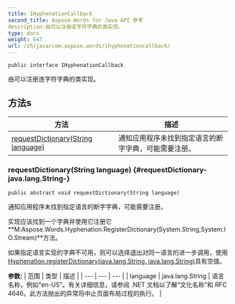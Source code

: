 ```yaml
---
title: IHyphenationCallback
second_title: Aspose.Words for Java API 参考
description:由可以注册连字符字典的类实现。
type: docs
weight: 647
url: /zh/java/com.aspose.words/ihyphenationcallback/
---
```

```
public interface IHyphenationCallback
```

由可以注册连字符字典的类实现。
## 方法s

| 方法 | 描述 |
| --- | --- |
| [requestDictionary(String language)](#requestDictionary-java.lang.String-) | 通知应用程序未找到指定语言的断字字典，可能需要注册。 |
### requestDictionary(String language) {#requestDictionary-java.lang.String-}
```
public abstract void requestDictionary(String language)
```


通知应用程序未找到指定语言的断字字典，可能需要注册。

实现应该找到一个字典并使用它注册它**M:Aspose.Words.Hyphenation.RegisterDictionary(System.String,System.IO.Stream)**方法。

如果指定语言实现的字典不可用，则可以选择退出对同一语言的进一步调用，使用[Hyphenation.registerDictionary(java.lang.String, java.lang.String)](../../com.aspose.words/hyphenation\#registerDictionary-java.lang.String--java.lang.String-)具有空值。

**参数:**
| 范围 | 类型 | 描述 |
| --- | --- | --- |
| language | java.lang.String | 语言名称，例如“en-US”。有关详细信息，请参阅 .NET 文档以了解“文化名称”和 RFC 4646。此方法抛出的异常将中止页面布局过程的执行。 |
